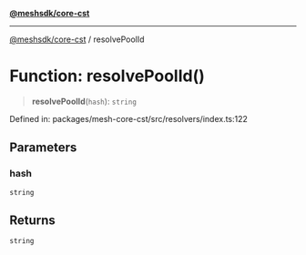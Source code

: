 [**@meshsdk/core-cst**](../README.md)

***

[@meshsdk/core-cst](../globals.md) / resolvePoolId

# Function: resolvePoolId()

> **resolvePoolId**(`hash`): `string`

Defined in: packages/mesh-core-cst/src/resolvers/index.ts:122

## Parameters

### hash

`string`

## Returns

`string`
